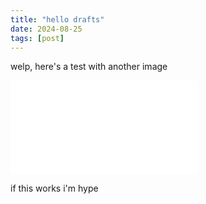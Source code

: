 ```yaml
---
title: "hello drafts"
date: 2024-08-25
tags: [post]
---
```


welp, here's a test with another image

![sunset](src/posts/sunset.jpg.txt)

if this works i'm hype 


